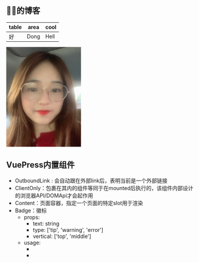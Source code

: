 ## 🐷🐷的博客

| table | area | cool |
| --- | --- | --- |
| 好 | Dong | Hell |

![弦儿](/images/xianer.jpg)

## VuePress内置组件

- OutboundLink<OutboundLink /> : 会自动跟在外部link后，表明当前是一个外部链接
- ClientOnly：包裹在其内的组件等同于在mounted后执行的，该组件内部设计的浏览器API/DOMApi才会起作用
- Content：页面容器，指定一个页面的特定slot用于渲染
- Badge：徽标
    - props:
        - text: string
        - type: ['tip', 'warning', 'error']
        - vertical: ['top', 'middle']
    - usage:
        - <Badge text="成功啦" type="tip" vertical="middle" />
        - <Badge text="失败啦" type="error" vertical="middle" />

<style lang="stylus">
    img {
        width: 200px;
    }
</style>


